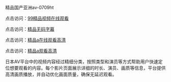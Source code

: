 精品国产亚洲av-0709ht

点击访问：<a href="https://heiliaozj3tjd.pages.dev">99精品视频在线观看</a>

点击访问：<a href="https://heiliaoe8ajia.pages.dev">精品无码字幕</a>

点击访问：<a href="https://heiliaoxqkkct.pages.dev">精品a在线观看高清</a>

点击访问：<a href="https://heiliaoxwd5i8.pages.dev">精品a观看高清</a>

日本AV平台中的视频内容经过精细分类，按照类型和演员等方式帮助用户快速定位想要观看的内容。每个影片页面展示详细的时长、演员、画质等信息，平台提供高清画质播放，并自动优化画面质量，确保无延迟观看。

<span style="display:none;">[Canonical link](）</span>
